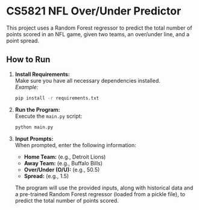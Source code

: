 # CS5821 NFL Over/Under Predictor

This project uses a Random Forest regressor to predict the total number of points scored in an NFL game, given two teams, an over/under line, and a point spread.

## How to Run

1. **Install Requirements:**  
   Make sure you have all necessary dependencies installed.  
   *Example:*  
   ```bash
   pip install -r requirements.txt
   ```

2. **Run the Program:**  
   Execute the `main.py` script:  
   ```bash
   python main.py
   ```

3. **Input Prompts:**  
   When prompted, enter the following information:
   - **Home Team:** (e.g., Detroit Lions)
   - **Away Team:** (e.g., Buffalo Bills)
   - **Over/Under (O/U):** (e.g., 50.5)
   - **Spread:** (e.g., 1.5)

   The program will use the provided inputs, along with historical data and a pre-trained Random Forest regressor (loaded from a pickle file), to predict the total number of points scored.
